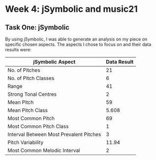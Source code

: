 # Week 4: jSymbolic and music21

## Task One: jSymbolic
By using jSymbolic, I was able to generate an analysis on my piece on specific chosen aspects. The aspects I chose to focus on and their data results were:

| jSymbolic Aspect   | Data Result |
| -------- | ------- |
| No. of Pitches | 21    |
| No. of Pitch Classes | 6     |
| Range    | 41    |
| Strong Tonal Centres | 2   |
| Mean Pitch | 59    |
| Mean Pitch Class   | 5.608  |
| Most Common Pitch | 69  |
| Most Common Pitch Class | 1    |
| Interval Between Most Prevalent Pitches   | 3  |
| Pitch Variability | 11.94   |
| Most Common Melodic Interval | 2    |
